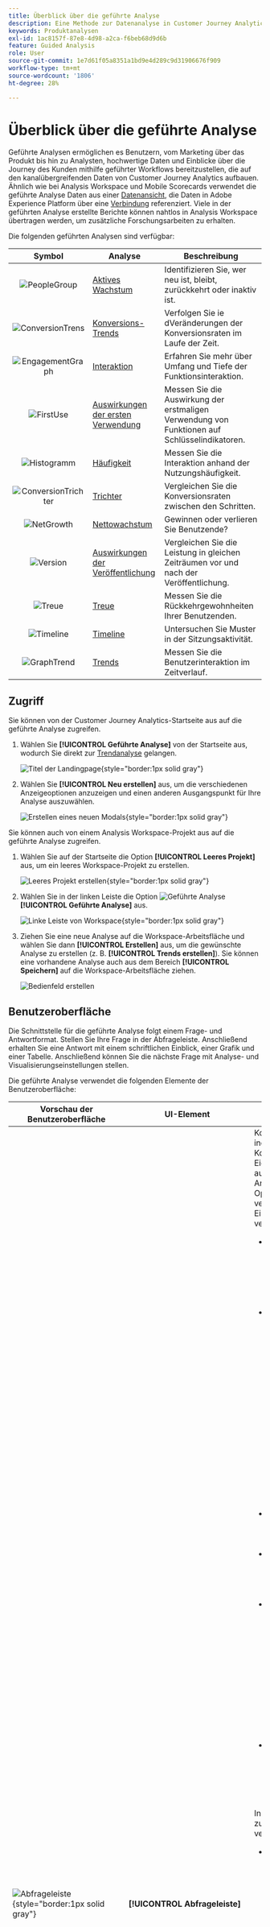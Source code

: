 ```yaml
---
title: Überblick über die geführte Analyse
description: Eine Methode zur Datenanalyse in Customer Journey Analytics, mit der Produktteams schnell hochwertige Einblicke erhalten können.
keywords: Produktanalysen
exl-id: 1ac8157f-87e8-4d98-a2ca-f6beb68d9d6b
feature: Guided Analysis
role: User
source-git-commit: 1e7d61f05a8351a1bd9e4d289c9d31906676f909
workflow-type: tm+mt
source-wordcount: '1806'
ht-degree: 28%

---
```


# Überblick über die geführte Analyse

Geführte Analysen ermöglichen es Benutzern, vom Marketing über das Produkt bis hin zu Analysten, hochwertige Daten und Einblicke über die Journey des Kunden mithilfe geführter Workflows bereitzustellen, die auf den kanalübergreifenden Daten von Customer Journey Analytics aufbauen. Ähnlich wie bei Analysis Workspace und Mobile Scorecards verwendet die geführte Analyse Daten aus einer [Datenansicht](/help/data-views/data-views.md), die Daten in Adobe Experience Platform über eine [Verbindung](../connections/overview.md) referenziert. Viele in der geführten Analyse erstellte Berichte können nahtlos in Analysis Workspace übertragen werden, um zusätzliche Forschungsarbeiten zu erhalten.

Die folgenden geführten Analysen sind verfügbar:

| Symbol | Analyse | Beschreibung |
| :----:|--- | --- |
| ![PeopleGroup](/help/assets/icons/PeopleGroup.svg) | [Aktives Wachstum](types/active-growth.md) | Identifizieren Sie, wer neu ist, bleibt, zurückkehrt oder inaktiv ist. |
| ![ConversionTrens](/help/assets/icons/ConversionTrends.svg) | [Konversions-Trends](types/conversion-trends.md) | Verfolgen Sie ie dVeränderungen der Konversionsraten im Laufe der Zeit. |
| ![EngagementGraph](/help/assets/icons/EngagementGraph.svg) | [Interaktion](types/engagement.md) | Erfahren Sie mehr über Umfang und Tiefe der Funktionsinteraktion. |
| ![FirstUse](/help/assets/icons/FirstUse.svg) | [Auswirkungen der ersten Verwendung](types/first-use-impact.md) | Messen Sie die Auswirkung der erstmaligen Verwendung von Funktionen auf Schlüsselindikatoren. |
| ![Histogramm](/help/assets/icons/Histogram.svg) | [Häufigkeit](types/frequency.md) | Messen Sie die Interaktion anhand der Nutzungshäufigkeit. |
| ![ConversionTrichter](/help/assets/icons/ConversionFunnel.svg) | [Trichter](types/funnel.md) | Vergleichen Sie die Konversionsraten zwischen den Schritten. |
| ![NetGrowth](/help/assets/icons/NetGrowth.svg) | [Nettowachstum](types/net-growth.md) | Gewinnen oder verlieren Sie Benutzende? |
| ![Version](/help/assets/icons/Release.svg) | [Auswirkungen der Veröffentlichung](types/release-impact.md) | Vergleichen Sie die Leistung in gleichen Zeiträumen vor und nach der Veröffentlichung. |
| ![Treue](/help/assets/icons/Retention.svg) | [Treue](types/retention.md) | Messen Sie die Rückkehrgewohnheiten Ihrer Benutzenden. |
| ![Timeline](/help/assets/icons/Timeline.svg) | [Timeline](types/timeline.md) | Untersuchen Sie Muster in der Sitzungsaktivität. |
| ![GraphTrend](/help/assets/icons/GraphTrend.svg) | [Trends](types/trends.md) | Messen Sie die Benutzerinteraktion im Zeitverlauf. |



## Zugriff

Sie können von der Customer Journey Analytics-Startseite aus auf die geführte Analyse zugreifen.

1. Wählen Sie **[!UICONTROL Geführte Analyse]** von der Startseite aus, wodurch Sie direkt zur [Trendanalyse](types/trends.md) gelangen.

   ![Titel der Landingpage](assets/landing-page-tile.png){style="border:1px solid gray"}

1. Wählen Sie **[!UICONTROL Neu erstellen]** aus, um die verschiedenen Anzeigeoptionen anzuzeigen und einen anderen Ausgangspunkt für Ihre Analyse auszuwählen.

   ![Erstellen eines neuen Modals](assets/create-new-modal.png){style="border:1px solid gray"}

Sie können auch von einem Analysis Workspace-Projekt aus auf die geführte Analyse zugreifen.

1. Wählen Sie auf der Startseite die Option **[!UICONTROL Leeres Projekt]** aus, um ein leeres Workspace-Projekt zu erstellen.

   ![Leeres Projekt erstellen](assets/blank-project.png){style="border:1px solid gray"}

1. Wählen Sie in der linken Leiste die Option ![Geführte Analyse](/help/assets/icons/GuidedAnalysis.svg) **[!UICONTROL Geführte Analyse]** aus.

   ![Linke Leiste von Workspace](assets/workspace-left-rail.png){style="border:1px solid gray"}

1. Ziehen Sie eine neue Analyse auf die Workspace-Arbeitsfläche und wählen Sie dann **[!UICONTROL Erstellen]** aus, um die gewünschte Analyse zu erstellen (z. B. **[!UICONTROL Trends erstellen]**). Sie können eine vorhandene Analyse auch aus dem Bereich **[!UICONTROL Speichern]** auf die Workspace-Arbeitsfläche ziehen.

   ![Bedienfeld erstellen](assets/create-guided-analysis-panel.gif)

## Benutzeroberfläche

Die Schnittstelle für die geführte Analyse folgt einem Frage- und Antwortformat. Stellen Sie Ihre Frage in der Abfrageleiste. Anschließend erhalten Sie eine Antwort mit einem schriftlichen Einblick, einer Grafik und einer Tabelle. Anschließend können Sie die nächste Frage mit Analyse- und Visualisierungseinstellungen stellen.

Die geführte Analyse verwendet die folgenden Elemente der Benutzeroberfläche:

| Vorschau der Benutzeroberfläche | UI-Element | Beschreibung |
| --- | --- | --- |
| ![Abfrageleiste](assets/query-rail.png){style="border:1px solid gray"} | **[!UICONTROL Abfrageleiste]** | Konfigurieren Sie Ihre *Frage*, indem Sie die gewünschten Komponenten (Ereignisse, Eigenschaften und Segmente) auswählen, aus denen eine Analyse besteht. Die folgenden Optionen sind für alle Analysen verfügbar, mit zusätzlichen Einstellungen, die pro Ansicht verfügbar sind. <ul><li>**Ansicht**: Wählen Sie aus den Optionen aus, um zu einer neuen Analyse zu wechseln. Ihre Abfrageauswahlen bleiben innerhalb der für die neue Analyse zulässigen Grenzen.</li><li>**Ereignisse**: Die Ereignisse, die Sie messen möchten. Jede Analyse erzwingt unterschiedliche Beschränkungen für die Anzahl der Ereignisse, die Sie konfigurieren können.  Ereignisse werden manchmal als **[!UICONTROL Start- und Rückgabeereignisse]**, **[!UICONTROL Schritte]** oder **[!UICONTROL Schlüsselindikatoren]** bezeichnet. Ereignisse werden in der Analyse anhand von 1, 2, ...<br/>Wählen Sie ![Hinzufügen](/help/assets/icons/Add.svg) **[!UICONTROL Ereignis hinzufügen]** aus, um neue Ereignisse hinzuzufügen.</li><li>**[!UICONTROL Faktoren]**: Wenn verfügbar, können Sie Faktoren wie das Datum seit und das erste Mal angeben.</li><li>**Zählt als**: Die Zählmethode, die auf die ausgewählten Ereignisse angewendet werden soll. Wählen Sie aus dem Dropdown-Menü aus.</li><li>**Segmente**: Die Segmente, die Sie messen möchten. Jede Analyse erzwingt unterschiedliche Begrenzungen für die Anzahl der Segmente, die Sie konfigurieren können. Segmente werden in der Analyse anhand von A, B, ...<br/>Wählen Sie ![Hinzufügen](/help/assets/icons/Add.svg) **[!UICONTROL Hinzufügen eines Segments]** aus, um neue Segmente hinzuzufügen.</li><li>**[!UICONTROL Aufschlüsselung]**: Falls verfügbar, die Aufschlüsselung, die Sie auf die Analyse anwenden möchten.</li></ul>In einigen Einstellungen ist eine zusätzliche Konfiguration verfügbar.<ul><li>**Filter**: Verwenden Sie ![Filter](assets/filter.png), um Ereignisse oder Segmente nach bestimmten Dimensionen einzugrenzen. Wenn eine Dimension ausgewählt wird, sind beide Standardfilterkriterien (z. B. **[!UICONTROL Entspricht]**, **[!UICONTROL Enthält]** oder **[!UICONTROL Endet mit]**) und die Top-1000-Dimensionswerte verfügbar.<br/>Wählen Sie ![Filter](/help/assets/icons/Filter.svg) aus, um weitere Filter hinzuzufügen.<br/>Wählen Sie ![Entfernen](/help/assets/icons/Remove.svg) aus, um einen Filter zu entfernen.</li><li>**Mehr Aktionen**: Verwenden Sie ![Mehr](/help/assets/icons/More.svg), um Aktionen wie<ul><li>![Umbenennen](/help/assets/icons/Rename.svg) **[!UICONTROL Umbenennen]**: Zum Umbenennen eines Ereignisses oder Segments.</li><li>![Duplizieren](/help/assets/icons/Duplicate.svg) **[!UICONTROL Duplizieren]**: Duplizieren Sie ein Ereignis oder Segment.</li><li>![Löschen](/help/assets/icons/Delete.svg) **[!UICONTROL Entfernen]**: Zum Entfernen eines Ereignisses, Segments oder einer Aufschlüsselung.</li><li>![Segment bearbeiten](/help/assets/icons/Edit.svg) **[!UICONTROL Segment bearbeiten]**: Zum Bearbeiten eines Segments im [Filter-Builder](/help/components/filters/filter-builder.md).</li><li>![Stern](/help/assets/icons/Star.svg) **[!UICONTROL Zu Favoriten hinzufügen]**: Um das Segment zur Liste der Lieblingsfilter im [Filter-Manager](/help/components/filters/manage-filters.md) hinzuzufügen.</li><li>![SaveAsFloppy](/help/assets/icons/SaveAsFloppy.svg) **[!UICONTROL Save as]**: Zum Speichern des Segments als neue Komponente. Im Dialogfeld **[!UICONTROL Segmente in Komponenten speichern]** können Sie einen Segmentnamen und eine Beschreibung angeben. Sie können ![StarOutline](/help/assets/icons/StarOutline.svg) auswählen, um das neue Segment als Favoriten zu markieren. Wählen Sie **[!UICONTROL Speichern]** aus, um das Segment als neuen Filter zu speichern.</li><li>![Link](/help/assets/icons/Link.svg) **[!UICONTROL Link-Start- und -Rückgabeereignisse]**.: zum Verknüpfen von Start- und Rückgabeereignissen in einer [Bindungsanalyse](types/retention.md).</li><li>![Verknüpfung aufheben](/help/assets/icons/Unlink.svg) **[!UICONTROL Aufheben der Verknüpfung von Start- und Rückgabeereignissen]**: Um die Verknüpfung von Start- und Rückgabeereignissen in einer [Bindungsanalyse](types/retention.md) aufzuheben.</li></ul></li></ul> |
| ![Diagramm](assets/chart.png){style="border:1px solid gray"} | **[!UICONTROL Diagramm]** | Eine Visualisierung der zurückgegebenen Daten basierend auf Ihrer Eingabe aus der Abfrageleiste und den Einstellungen. Welche Visualisierung Sie sehen, hängt von der Ansicht und den Einstellungen über dem Diagramm ab. Das Diagramm enthält außerdem Folgendes: <ul><li>**QuickInfos**: Bewegen Sie den Mauszeiger über einen beliebigen Datenpunkt im Diagramm, um eine QuickInfo mit weiteren Informationen anzuzeigen.</li><li>**Legende**: Bewegen Sie den Mauszeiger über die Reihen der Diagrammlegende, um nach Möglichkeit Definitionen anzuzeigen, diese Reihe zu fokussieren und andere Reihen vorübergehend auszublenden. Wählen Sie eine Reihe in der Legende aus, um die Serie auszublenden.</li><li>**Anmerkungen**: Gültige [Anmerkungen](../components/annotations/overview.md) sind zwischen der Visualisierung und der Legende sichtbar. Dies wird als ![Anmerkungssymbol](assets/annotation.png) in der konfigurierten Farbe der Anmerkung dargestellt. Analysiert, die Daten im Zeitverlauf anzeigen, platzieren das Symbol ![Anmerkungssymbol](assets/annotation.png) unter dem konfigurierten Datumsbereich. Bei Analysen, die keine Daten im Zeitverlauf anzeigen, wird das Symbol ![Anmerkung](assets/annotation.png) in der rechten unteren Ecke des Diagramms angezeigt.</li><li>**Aktionen auswählen**: Machen Sie die nächsten verfügbaren Aktionen verfügbar, indem Sie einen beliebigen Datenpunkt auswählen. Zu den Optionen gehört **Segment speichern**.</li></ul> |
| ![Tabelle](assets/table.png){style="border:1px solid gray"} | **[!UICONTROL Tabelle]** | Eine Tabellendarstellung der zurückgegebenen Daten basierend auf Ihrer Eingabe aus der Abfrageleiste und den Einstellungen. Zeilen in der Tabelle mit Ereignis (1, 2, ...) und Segmentkennungen (A, B, ...) als Referenz. Die Spalten in der Tabelle hängen von der Analyse über dem Diagramm ab. Die Tabelle enthält auch für jede Zeile: <ul><li>**Aktionen auswählen**: Schalten Sie ![Ausblenden-Symbol anzeigen](assets/hide-in-chart.png) um, um eine Diagrammreihe für eine Zeile ein- oder auszublenden. Wählen Sie ![Mehr](/help/assets/icons/More.svg) für weitere Aktionen aus. Zu den Optionen gehört **Segment speichern**.</li></ul> |
| ![Visualisierungseinstellungen](assets/visualization-settings.png){style="border:1px solid gray"} | **[!UICONTROL Visualisierungseinstellungen]** | Optionen über dem Diagramm, mit denen Sie die nächste Frage stellen und anpassen können, wie das Diagramm und die Tabelle Daten zurückgeben sollen. Die folgenden Optionen stehen für alle Analysen zur Verfügung, wobei für jede Analyse zusätzliche Einstellungen verfügbar sind. <ul><li>![GraphTrend](/help/assets/icons/GraphTrend.svg) **Diagrammeinstellungen**: Passen Sie die Anzeige Ihres Diagramms und Ihrer Tabelle an. Die verfügbaren Optionen hängen von der ausgewählten Analyse ab.</li><li>![Ebene](/help/assets/icons/Layer.svg) **Überlagerungseinstellungen**: Fügen Sie eine Überlagerung hinzu. Die verfügbaren Optionen hängen von der ausgewählten Analyse ab.</li><li>![Bucket](/help/assets/icons/Bucket.svg) **[!UICONTROL Bucket-Einstellungen]**: Automatischer Bucket oder Anwendung benutzerdefinierter Behältereinstellungen auf die Daten. Die verfügbaren Optionen hängen von der ausgewählten Analyse ab.<li>![DataCorrelated](/help/assets/icons/DataCorrelated.svg) **[!UICONTROL Einstellungen vergleichen]**: Vergleichen Sie Daten mit einem bestimmten Datumsbereich. Die verfügbaren Optionen hängen von der ausgewählten Analyse ab.</li><li>![Schritte](/help/assets/icons/Footsteps.svg) **[!UICONTROL Anzeigeeinstellungen]**: Wählen Sie aus, wie die Daten angezeigt werden sollen. Die verfügbaren Optionen hängen von der ausgewählten Analyse ab.<li>![Kalender](/help/assets/icons/Calendar.svg) **Datumsbereich**: Eine Kalenderauswahl, mit der Sie den Datumsbereich der Analyse ermitteln können. Sie können auch ein Intervall für Trendanalysen auswählen, z. B. täglich, wöchentlich oder monatlich.</li><li>![LightBulb](/help/assets/icons/LightBulb.svg) **Insights**: Kontextuelle Einblicke in Abhängigkeit von der von Ihnen angezeigten Analyse. Diese Erkenntnisse liefern Beobachtungen für die aktuelle Analyse. Wenn mehrere Erkenntnisse verfügbar sind, können Sie sie mithilfe der Pfeile auf der rechten Seite anzeigen. Mit dem Glühbirnensymbol oben rechts können Sie die Sichtbarkeit dieses Feldes umschalten.</li></ul> |
| ![Menü](assets/menu.png){style="border:1px solid gray"} | **[!UICONTROL Menü]**<br/>In einem Projekt mit einer geführten Analyse verfügbar | Befehle oben rechts in einem geführten Analyseprojekt, die übergreifende Aktionen für Ihre Analyse bieten.<ul><li>![Daten](/help/assets/icons/Data.svg) ***Name der Datenansicht***: Ändern Sie die Datenansicht, die von der Analyse verwendet wird. Wenn Sie die Datenansicht ändern, ändern sich auch die verfügbaren Komponenten in der Abfrageleiste.</li><li>![Link](/help/assets/icons/Link.svg) **Link kopieren**: Kopiert einen Link zur Analyse in die Zwischenablage. Sie werden vor der Freigabe zum Speichern aufgefordert.</li><li>**Freigeben**: Öffnet das Freigabe-Modal mit weiteren Optionen zur Freigabe für einzelne Benutzende oder Gruppen. Sie können eine Analyse für andere Benutzende freigeben oder einen Link generieren, um ihn für andere freizugeben.</li><li>**Speichern**: Speichert die Analyse. Wenn Sie eine neue Analyse speichern, wird das Dialogfeld **[!UICONTROL Analyse speichern]** angezeigt, das einen Namen und eine Beschreibung anfordert. Nach dem Speichern können Sie mit einem Dialogfeld **[!UICONTROL Analyse gespeichert]** Ihre Analyse freigeben.</li></ul>Wählen Sie ![Mehr](/help/assets/icons/More.svg) für weitere Aktionen, z. B.:<ul><li>**Speichern unter**: Speichert die Analyse getrennt von der aktuellen Analyse und erstellt eine Kopie. Es wird ein Dialogfeld angezeigt, das einen neuen Namen und eine neue Beschreibung anfordert.</li><li>**Nach Workspace exportieren**: Erstellt die aktuelle Geführte Analyseabfrage in Analysis Workspace erneut. Das Workspace-Projekt wird in einer neuen Registerkarte erstellt, wodurch Unterbrechungen beim Arbeiten mit der geführten Analyse verhindert werden. Es handelt sich um eine Kopie der Analyse, die nach dem Öffnen nicht mit der ursprünglichen Analyse synchronisiert bleibt. Verwenden Sie diesen Befehl, wenn Sie die Daten an Ihr Analyseteam übergeben oder tiefer in die Daten eintauchen möchten, als die Analyse zulässt.</li><li>**Diagramm in die Zwischenablage kopieren**: Kopiert die Diagrammgrafik in die Zwischenablage, um sie in andere Anwendungen einzufügen. Die Abfrageleiste und die Tabelle sind nicht in der Grafik enthalten.</li><li>**PNG herunterladen**: Lädt die Diagrammgrafik als `.png` herunter. Die Abfrageleiste und die Tabelle sind nicht in der Grafik enthalten.</li><li>**CSV herunterladen**: Lädt die Tabellendaten als `.csv` herunter. Die Abfrageleiste und das Diagramm sind nicht in der Datei enthalten.</li></ul> |
| ![Menüvisualisierung](assets/menu-visualization.png){style="border:1px solid gray"} | **Menü**<br/> In einer Visualisierung der geführten Analyse im Analysis Workspace verfügbar. | Befehle in der Visualisierung einer geführten Analyse in Analysis Workspace.<ul><li>![GraphStreuung](/help/assets/icons/GraphScatter.svg) **[!UICONTROL Diagramm]**: Damit wird nur das Diagramm der Analyse angezeigt.</li><li>![Tabelle](/help/assets/icons/Table.svg) **[!UICONTROL Tabelle]**: Damit wird nur die Tabelle der Analyse angezeigt.</li><li>![TableAndChart](/help/assets/icons/TableAndChart.svg) **[!UICONTROL All]**: Zum Anzeigen von Diagrammen und Tabellen der Analyse.</li><li>![Bearbeiten](/help/assets/icons/Edit.svg) **[!UICONTROL Bearbeiten]**: Zum Bearbeiten der Konfiguration der Analyse</li><li>![Kalender](/help/assets/icons/Calendar.svg) **[!UICONTROL *Datumsbereich *]**: Zum Konfigurieren des Datumsbereichs für die Analyse.</li></ul> |


## Bereitstellung

Geführte Analysen sind in Customer Journey Analytics-Packages wie folgt enthalten:

| Paket | Verfügbare Analysen |
| --- | --- |
| [!UICONTROL Customer Journey Analytics-Add-ons] | Aktives Wachstum, Konversionstrends, Häufigkeit, Trichter, Nettowachstum, Treue, Trends |
| [!UICONTROL Customer Journey Analytics Foundation] | Trends |
| [!UICONTROL Customer Journey Analytics Select] | Foundation-Ansichten + aktives Wachstum, Konversionstrends, Häufigkeit, Trichter, Nettowachstum, Treue |
| [!UICONTROL Customer Journey Analytics Prime] | Ansichten + Interaktion, Auswirkung auf die erste Verwendung, Auswirkungen auf die Veröffentlichung, Timeline auswählen |
| [!UICONTROL Customer Journey Analytics Ultimate] | Prime-Ansichten |

{style="table-layout:auto"}

Produktprofiladministratoren können den Zugriff auf die geführte Analyse in der Adobe Admin Console hinzufügen oder entfernen.

1. Melden Sie sich bei der [Adobe Admin Console](https://adminconsole.adobe.com) an.
1. Wählen Sie in der Produktliste **[!UICONTROL Customer Journey Analytics]** aus.
1. Wählen Sie das gewünschte Produktprofil für die Berechtigungen aus, die Sie bearbeiten möchten.
1. Wählen Sie die Registerkarte **[!UICONTROL Berechtigungen]** und klicken Sie dann unter [!UICONTROL Berichterstellungs-Tools] auf **[!UICONTROL Bearbeiten]** .
1. Wählen Sie ![Kreis hinzufügen](/help/assets/icons/AddCircle.svg) neben **[!UICONTROL Geführter Analysezugriff]** in der Liste der [!UICONTROL Verfügbaren Berechtigungselemente] aus, wodurch sie zur Liste der [!UICONTROL Eingeschlossenen Berechtigungselemente] hinzugefügt wird.
1. Wählen Sie **[!UICONTROL Speichern]** aus.

Weitere Informationen finden Sie unter [Benutzerebenenzugriff](/help/technotes/access-control.md#user-level-access) .

>[!TIP]
>
>Manche Administratoren ziehen es vor, die Guided Analysis zu aktivieren und Analysis Workspace für neue Benutzer zum Customer Journey Analytics zu deaktivieren. Sobald diese Personen mit dem Produkt und Ihren Unternehmensdaten vertraut sind, können Sie dann den Zugriff auf Analysis Workspace aktivieren.
